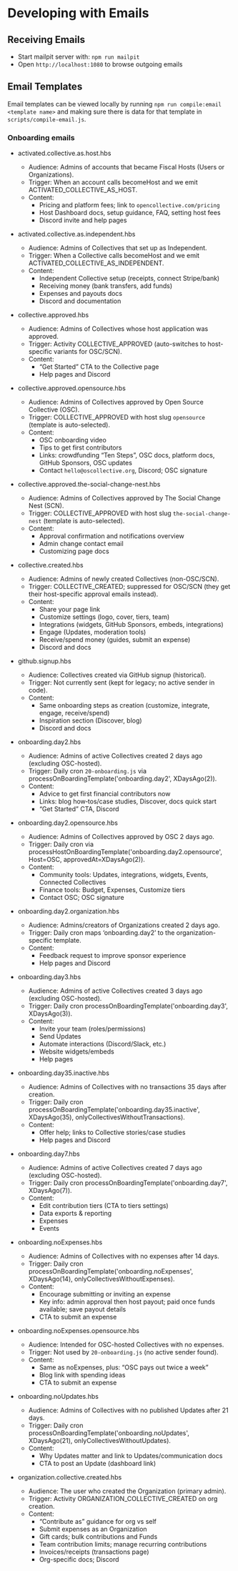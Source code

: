 # Developing with Emails

## Receiving Emails

- Start mailpit server with: `npm run mailpit`
- Open `http://localhost:1080` to browse outgoing emails

## Email Templates

Email templates can be viewed locally by running `npm run compile:email <template name>` and making sure there is data for that template in `scripts/compile-email.js`.

### Onboarding emails

- activated.collective.as.host.hbs
  - Audience: Admins of accounts that became Fiscal Hosts (Users or Organizations).
  - Trigger: When an account calls becomeHost and we emit ACTIVATED_COLLECTIVE_AS_HOST.
  - Content:
    - Pricing and platform fees; link to `opencollective.com/pricing`
    - Host Dashboard docs, setup guidance, FAQ, setting host fees
    - Discord invite and help pages

- activated.collective.as.independent.hbs
  - Audience: Admins of Collectives that set up as Independent.
  - Trigger: When a Collective calls becomeHost and we emit ACTIVATED_COLLECTIVE_AS_INDEPENDENT.
  - Content:
    - Independent Collective setup (receipts, connect Stripe/bank)
    - Receiving money (bank transfers, add funds)
    - Expenses and payouts docs
    - Discord and documentation

- collective.approved.hbs
  - Audience: Admins of Collectives whose host application was approved.
  - Trigger: Activity COLLECTIVE_APPROVED (auto-switches to host-specific variants for OSC/SCN).
  - Content:
    - “Get Started” CTA to the Collective page
    - Help pages and Discord

- collective.approved.opensource.hbs
  - Audience: Admins of Collectives approved by Open Source Collective (OSC).
  - Trigger: COLLECTIVE_APPROVED with host slug `opensource` (template is auto-selected).
  - Content:
    - OSC onboarding video
    - Tips to get first contributors
    - Links: crowdfunding “Ten Steps”, OSC docs, platform docs, GitHub Sponsors, OSC updates
    - Contact `hello@oscollective.org`, Discord; OSC signature

- collective.approved.the-social-change-nest.hbs
  - Audience: Admins of Collectives approved by The Social Change Nest (SCN).
  - Trigger: COLLECTIVE_APPROVED with host slug `the-social-change-nest` (template is auto-selected).
  - Content:
    - Approval confirmation and notifications overview
    - Admin change contact email
    - Customizing page docs

- collective.created.hbs
  - Audience: Admins of newly created Collectives (non-OSC/SCN).
  - Trigger: COLLECTIVE_CREATED; suppressed for OSC/SCN (they get their host-specific approval emails instead).
  - Content:
    - Share your page link
    - Customize settings (logo, cover, tiers, team)
    - Integrations (widgets, GitHub Sponsors, embeds, integrations)
    - Engage (Updates, moderation tools)
    - Receive/spend money (guides, submit an expense)
    - Discord and docs

- github.signup.hbs
  - Audience: Collectives created via GitHub signup (historical).
  - Trigger: Not currently sent (kept for legacy; no active sender in code).
  - Content:
    - Same onboarding steps as creation (customize, integrate, engage, receive/spend)
    - Inspiration section (Discover, blog)
    - Discord and docs

- onboarding.day2.hbs
  - Audience: Admins of active Collectives created 2 days ago (excluding OSC-hosted).
  - Trigger: Daily cron `20-onboarding.js` via processOnBoardingTemplate('onboarding.day2', XDaysAgo(2)).
  - Content:
    - Advice to get first financial contributors now
    - Links: blog how‑tos/case studies, Discover, docs quick start
    - “Get Started” CTA, Discord

- onboarding.day2.opensource.hbs
  - Audience: Admins of Collectives approved by OSC 2 days ago.
  - Trigger: Daily cron via processHostOnBoardingTemplate('onboarding.day2.opensource', Host=OSC, approvedAt=XDaysAgo(2)).
  - Content:
    - Community tools: Updates, integrations, widgets, Events, Connected Collectives
    - Finance tools: Budget, Expenses, Customize tiers
    - Contact OSC; OSC signature

- onboarding.day2.organization.hbs
  - Audience: Admins/creators of Organizations created 2 days ago.
  - Trigger: Daily cron maps ‘onboarding.day2’ to the organization-specific template.
  - Content:
    - Feedback request to improve sponsor experience
    - Help pages and Discord

- onboarding.day3.hbs
  - Audience: Admins of active Collectives created 3 days ago (excluding OSC-hosted).
  - Trigger: Daily cron processOnBoardingTemplate('onboarding.day3', XDaysAgo(3)).
  - Content:
    - Invite your team (roles/permissions)
    - Send Updates
    - Automate interactions (Discord/Slack, etc.)
    - Website widgets/embeds
    - Help pages

- onboarding.day35.inactive.hbs
  - Audience: Admins of Collectives with no transactions 35 days after creation.
  - Trigger: Daily cron processOnBoardingTemplate('onboarding.day35.inactive', XDaysAgo(35), onlyCollectivesWithoutTransactions).
  - Content:
    - Offer help; links to Collective stories/case studies
    - Help pages and Discord

- onboarding.day7.hbs
  - Audience: Admins of active Collectives created 7 days ago (excluding OSC-hosted).
  - Trigger: Daily cron processOnBoardingTemplate('onboarding.day7', XDaysAgo(7)).
  - Content:
    - Edit contribution tiers (CTA to tiers settings)
    - Data exports & reporting
    - Expenses
    - Events

- onboarding.noExpenses.hbs
  - Audience: Admins of Collectives with no expenses after 14 days.
  - Trigger: Daily cron processOnBoardingTemplate('onboarding.noExpenses', XDaysAgo(14), onlyCollectivesWithoutExpenses).
  - Content:
    - Encourage submitting or inviting an expense
    - Key info: admin approval then host payout; paid once funds available; save payout details
    - CTA to submit an expense

- onboarding.noExpenses.opensource.hbs
  - Audience: Intended for OSC-hosted Collectives with no expenses.
  - Trigger: Not used by `20-onboarding.js` (no active sender found).
  - Content:
    - Same as noExpenses, plus: “OSC pays out twice a week”
    - Blog link with spending ideas
    - CTA to submit an expense

- onboarding.noUpdates.hbs
  - Audience: Admins of Collectives with no published Updates after 21 days.
  - Trigger: Daily cron processOnBoardingTemplate('onboarding.noUpdates', XDaysAgo(21), onlyCollectivesWithoutUpdates).
  - Content:
    - Why Updates matter and link to Updates/communication docs
    - CTA to post an Update (dashboard link)

- organization.collective.created.hbs
  - Audience: The user who created the Organization (primary admin).
  - Trigger: Activity ORGANIZATION_COLLECTIVE_CREATED on org creation.
  - Content:
    - “Contribute as” guidance for org vs self
    - Submit expenses as an Organization
    - Gift cards; bulk contributions and Funds
    - Team contribution limits; manage recurring contributions
    - Invoices/receipts (transactions page)
    - Org-specific docs; Discord
